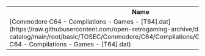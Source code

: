 <table>
<tr><th>Name</th><th>Size</th></tr>
<tr><td>[Commodore C64 - Compilations - Games - [T64].dat](https://raw.githubusercontent.com/open-retrogaming-archive/dat-catalog/main/root/basic/TOSEC/Commodore/C64/Compilations/Games/[T64]/Commodore C64 - Compilations - Games - [T64].dat)</td><td>9437</td></tr>
</table>
